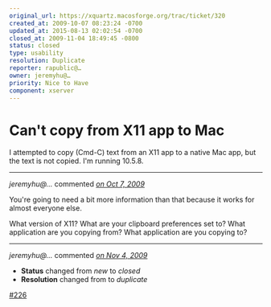```yaml
---
original_url: https://xquartz.macosforge.org/trac/ticket/320
created_at: 2009-10-07 08:23:24 -0700
updated_at: 2015-08-13 02:02:54 -0700
closed_at: 2009-11-04 18:49:45 -0800
status: closed
type: usability
resolution: Duplicate
reporter: rapublic@…
owner: jeremyhu@…
priority: Nice to Have
component: xserver
---
```


Can't copy from X11 app to Mac
==============================


I attempted to copy (Cmd-C) text from an X11 app to a native Mac app, but the text is not copied. I'm running 10.5.8.



---

*jeremyhu@…* commented *[on Oct 7, 2009](https://xquartz.macosforge.org/trac/ticket/320#comment:1 "October 7, 2009 at 12:54 PM PDT")*

You're going to need a bit more information than that because it works for almost everyone else.

What version of X11?
What are your clipboard preferences set to?
What application are you copying from?
What application are you copying to?



---

*jeremyhu@…* commented *[on Nov 4, 2009](https://xquartz.macosforge.org/trac/ticket/320#comment:2 "November 4, 2009 at 6:49 PM PST")*

-   **Status** changed from *new* to *closed*
-   **Resolution** changed from to *duplicate*

[\#⁠226](https://xquartz.macosforge.org/trac/ticket/226)



